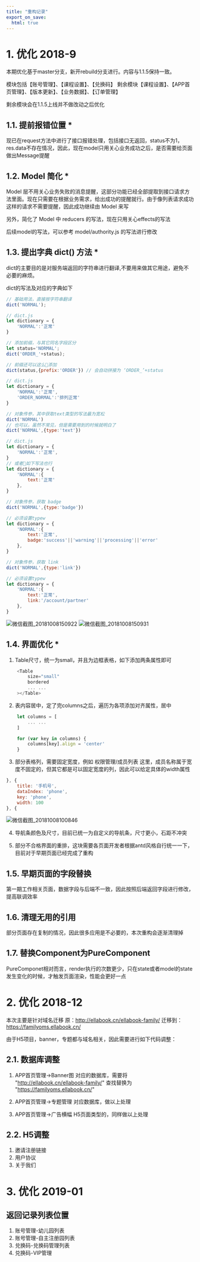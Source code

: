 ```yaml
---
title: "重构记录"
export_on_save:
  html: true
---
```


# 1. 优化 2018-9

本期优化基于master分支，新开rebuild分支进行。内容与1.1.5保持一致。

模块包括【账号管理】、【课程设置】、【兑换码】
剩余模块【课程设置】、【APP首页管理】、【版本更新】、【业务数据】、【订单管理】

剩余模块会在1.1.5上线并不做改动之后优化

## 1.1. 提前报错位置 *

现已在request方法中进行了接口报错处理，包括接口无返回，status不为1，res.data不存在情况，因此，现在model只用关心业务成功之后，是否需要给页面做出Message提醒

## 1.2. Model 简化 *

  Model 层不用关心业务失败的消息提醒，这部分功能已经全部提取到接口请求方法里面。现在只需要在根据业务需求，给出成功的提醒就行。由于像列表请求成功这样的请求不需要提醒，因此成功继续由 Model 来写

  另外，简化了 Model 中 reducers 的写法，现在只用关心effects的写法

  后续model的写法，可以参考 model/authority.js 的写法进行修改

## 1.3. 提出字典 dict() 方法 *

dict的主要目的是对服务端返回的字符串进行翻译,不要用来做其它用途，避免不必要的麻烦。

dict的写法及对应的字典如下

```js
// 基础用法，直接按字符串翻译
dict('NORMAL');

// dict.js
let dictionary = {
    'NORMAL':'正常'
}
```

```js
// 添加前缀，与其它同名字段区分
let status='NORMAL';
dict('ORDER_'+status);

// 前缀还可以这么添加
dict(status,{prefix:'ORDER'}) // 会自动拼接为 ‘ORDER_’+status

// dict.js
let dictionary = {
    'NORMAL':'正常',
    'ORDER_NORMAL':'排列正常'
}
```

```js
// 对象传参，其中获取text类型的写法最为宽松
dict('NORMAL')
// 也可以，虽然不常见，但是需要用到的时候就明白了
dict('NORMAL',{type:'text'})

// dict.js
let dictionary = {
    'NORMAL':'正常',
}
// 或者如下写法也行
let dictionary = {
    'NORMAL':{
        text:'正常'
    },
}
```

```js
// 对象传参，获取 badge
dict('NORMAL',{type:'badge'})

// 必须设置typew
let dictionary = {
    'NORMAL':{
        text:'正常',
        badge:'success'||'warning'||'processing'||'error'
    },
}
```

```js
// 对象传参，获取 link
dict('NORMAL',{type:'link'})

// 必须设置typew
let dictionary = {
    'NORMAL':{
        text:'正常',
        link:'/account/partner'
    },
}
```

![微信截图_20181008150922](/assets/微信截图_20181008150922.png)
![微信截图_20181008150931](/assets/微信截图_20181008150931_lkmpx3mt6.png)

## 1.4. 界面优化 *

1. Table尺寸，统一为small，并且为边框表格，如下添加两条属性即可
```js
    <Table
        size="small"
        bordered
        ... ...
    ></Table>
```

2. 表内容居中，定了完columns之后，遍历为各项添加对齐属性，居中
```js
    let columns = [
        ... ...
    ]

    for (var key in columns) {
        columns[key].align = 'center'
    }
```

3. 部分表格列，需要固定宽度，例如 权限管理/成员列表
这里，成员名称属于宽度不固定的，但其它都是可以固定宽度的列，因此可以给定具体的width属性
```js
}, {
    title: '手机号',
    dataIndex: 'phone',
    key: 'phone',
    width: 100
}, {
```
![微信截图_20181008100846](/assets/微信截图_20181008100846.png)

4. 导航条颜色及尺寸，目前已统一为自定义的导航条，尺寸更小，石距不冲突

5. 部分不合格界面的重排，这块需要各页面开发者根据antd风格自行统一一下，目前对于早期页面已经完成了重构


## 1.5. 早期页面的字段替换

第一期工作相关页面，数据字段与后端不一致，因此按照后端返回字段进行修改，提高联调效率

## 1.6. 清理无用的引用

部分页面存在复制的情况，因此很多应用是不必要的，本次重构会逐渐清理掉

## 1.7. 替换Component为PureComponent

PureComponet相对而言，render执行的次数更少，只在state或者model的state发生变化的时候，才触发页面渲染，性能会更好一点
# 2. 优化 2018-12
本次主要是针对域名迁移
原：http://ellabook.cn/ellabook-family/
迁移到：https://familyoms.ellabook.cn/

由于H5项目，banner，专题都与域名相关，因此需要进行如下代码调整：
## 2.1. 数据库调整
1. APP首页管理->Banner图 对应的数据库，需要将 "http://ellabook.cn/ellabook-family/" 查找替换为 "https://familyoms.ellabook.cn/"

2. APP首页管理->专题管理 对应数据库，做以上处理

3. APP首页管理->广告横幅 H5页面类型的，同样做以上处理

## 2.2. H5调整
1. 邀请注册链接
2. 用户协议
3. 关于我们

# 3. 优化 2019-01
## 返回记录列表位置
1. 账号管理-幼儿园列表
1. 账号管理-自主注册园列表
1. 兑换码-兑换码管理列表
1. 兑换码-VIP管理

